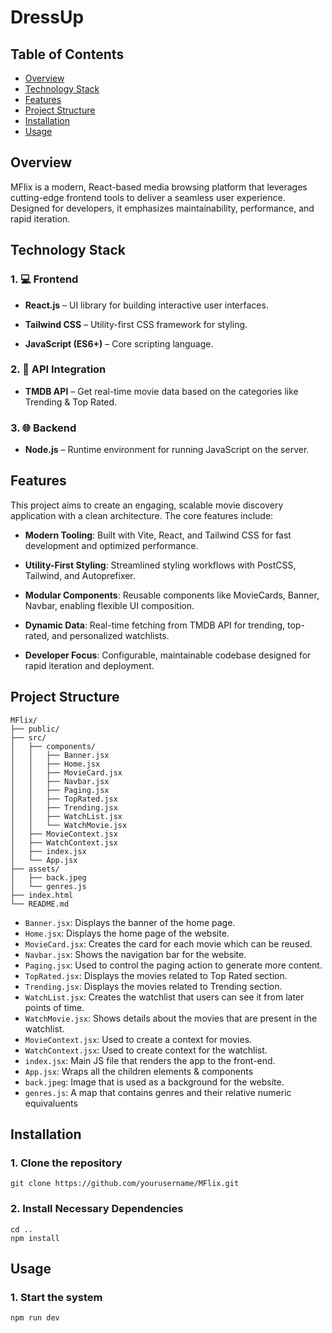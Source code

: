 # DressUp

## Table of Contents
- [Overview](#overview)
- [Technology Stack](#technology-stack)
- [Features](#features)
- [Project Structure](#project-structure)
- [Installation](#installation)
- [Usage](#usage)

## Overview
MFlix is a modern, React-based media browsing platform that leverages cutting-edge frontend tools to deliver a seamless user experience. Designed for developers, it emphasizes maintainability, performance,
and rapid iteration.

## Technology Stack
### 1. 💻 Frontend
- **React.js** – UI library for building interactive user interfaces.

- **Tailwind CSS** – Utility-first CSS framework for styling.

- **JavaScript (ES6+)** – Core scripting language.

### 2. 🤖 API Integration
- **TMDB API** – Get real-time movie data based on the categories like Trending & Top Rated.

### 3. 🌐 Backend
- **Node.js** – Runtime environment for running JavaScript on the server.

## Features
This project aims to create an engaging, scalable movie discovery application with a clean architecture.
The core features include:

- **Modern Tooling**: Built with Vite, React, and Tailwind CSS for fast development and optimized performance.

- **Utility-First Styling**: Streamlined styling workflows with PostCSS, Tailwind, and Autoprefixer.

- **Modular Components**: Reusable components like MovieCards, Banner, Navbar, enabling flexible UI composition.

- **Dynamic Data**: Real-time fetching from TMDB API for trending, top-rated, and personalized watchlists.

- **Developer Focus**: Configurable, maintainable codebase designed for rapid iteration and deployment.
  
## Project Structure
```
MFlix/
├── public/
├── src/
│   ├── components/
│   │   ├── Banner.jsx
│   │   ├── Home.jsx
│   │   ├── MovieCard.jsx
│   │   ├── Navbar.jsx
│   │   ├── Paging.jsx
│   │   ├── TopRated.jsx
│   │   ├── Trending.jsx
│   │   ├── WatchList.jsx
│   │   └── WatchMovie.jsx
│   ├── MovieContext.jsx
│   ├── WatchContext.jsx
│   ├── index.jsx
│   └── App.jsx
├── assets/
│   ├── back.jpeg
│   └── genres.js
├── index.html
└── README.md
```

- `Banner.jsx`: Displays the banner of the home page.
- `Home.jsx`: Displays the home page of the website.
- `MovieCard.jsx`: Creates the card for each movie which can be reused.
- `Navbar.jsx`: Shows the navigation bar for the website.
- `Paging.jsx`: Used to control the paging action to generate more content.
- `TopRated.jsx`: Displays the movies related to Top Rated section.
- `Trending.jsx`: Displays the movies related to Trending section.
- `WatchList.jsx`: Creates the watchlist that users can see it from later points of time.
- `WatchMovie.jsx`: Shows details about the movies that are present in the watchlist.
- `MovieContext.jsx`: Used to create a context for movies.
- `WatchContext.jsx`: Used to create context for the watchlist.
- `index.jsx`: Main JS file that renders the app to the front-end.
- `App.jsx`: Wraps all the children elements & components
- `back.jpeg`: Image that is used as a background for the website.
- `genres.js`: A map that contains genres and their relative numeric equivaluents
  
## Installation
### 1. Clone the repository
`git clone https://github.com/yourusername/MFlix.git`

### 2. Install Necessary Dependencies
```
cd ..
npm install
```

## Usage
### 1. Start the system
```
npm run dev
```
